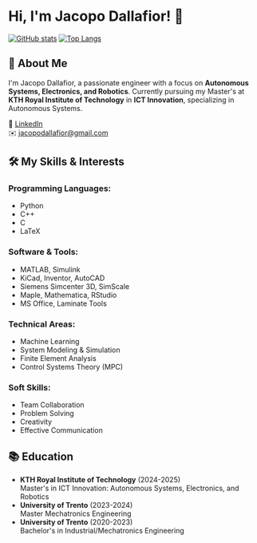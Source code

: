 # Hi, I'm Jacopo Dallafior! 👋

[![GitHub stats](https://github-readme-stats.vercel.app/api?username=jacopodallafior&show_icons=true&theme=radical)](https://github.com/jacopodallafior)
[![Top Langs](https://github-readme-stats.vercel.app/api/top-langs/?username=jacopodallafior&layout=compact&cache_seconds=1800)](https://github.com/jacopodallafior)

## 🚀 About Me
I'm Jacopo Dallafior, a passionate engineer with a focus on **Autonomous Systems, Electronics, and Robotics**. Currently pursuing my Master's at **KTH Royal Institute of Technology** in **ICT Innovation**, specializing in Autonomous Systems.

🔗 [LinkedIn](https://www.linkedin.com/in/jacopo-dallafior)  
✉️ jacopodallafior@gmail.com

## 🛠️ My Skills & Interests

### Programming Languages:
- Python
- C++
- C
- LaTeX

### Software & Tools:
- MATLAB, Simulink
- KiCad, Inventor, AutoCAD
- Siemens Simcenter 3D, SimScale
- Maple, Mathematica, RStudio
- MS Office, Laminate Tools

### Technical Areas:
- Machine Learning
- System Modeling & Simulation
- Finite Element Analysis
- Control Systems Theory (MPC)

### Soft Skills:
- Team Collaboration
- Problem Solving
- Creativity
- Effective Communication

## 📚 Education
- **KTH Royal Institute of Technology** (2024-2025)  
  Master's in ICT Innovation: Autonomous Systems, Electronics, and Robotics
- **University of Trento** (2023-2024)  
  Master Mechatronics Engineering
- **University of Trento** (2020-2023)  
  Bachelor's in Industrial/Mechatronics Engineering





<!---
jacopodallafior/jacopodallafior is a ✨ special ✨ repository because its `README.md` (this file) appears on your GitHub profile.
You can click the Preview link to take a look at your changes.
--->
